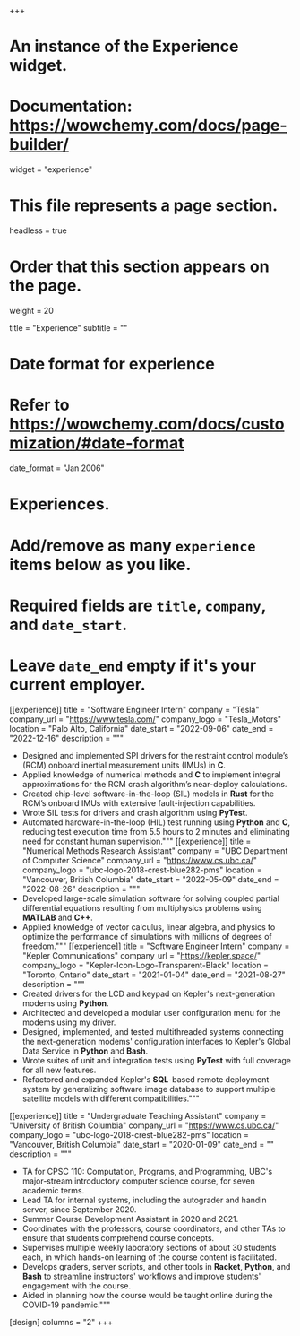 +++
# An instance of the Experience widget.
# Documentation: https://wowchemy.com/docs/page-builder/
widget = "experience"

# This file represents a page section.
headless = true

# Order that this section appears on the page.
weight = 20

title = "Experience"
subtitle = ""

# Date format for experience
#   Refer to https://wowchemy.com/docs/customization/#date-format
date_format = "Jan 2006"

# Experiences.
#   Add/remove as many `experience` items below as you like.
#   Required fields are `title`, `company`, and `date_start`.
#   Leave `date_end` empty if it's your current employer.
[[experience]]
title = "Software Engineer Intern"
company = "Tesla"
company_url = "https://www.tesla.com/"
company_logo = "Tesla_Motors"
location = "Palo Alto, California"
date_start = "2022-09-06"
date_end = "2022-12-16"
description = """
  * Designed and implemented SPI drivers for the restraint control module’s (RCM) onboard inertial measurement units (IMUs) in **C**.
  * Applied knowledge of numerical methods and **C** to implement integral approximations for the RCM crash algorithm’s near-deploy calculations.
  * Created chip-level software-in-the-loop (SIL) models in **Rust** for the RCM’s onboard IMUs with extensive fault-injection capabilities.
  * Wrote SIL tests for drivers and crash algorithm using **PyTest**.
  * Automated hardware-in-the-loop (HIL) test running using **Python** and **C**, reducing test execution time from 5.5 hours to 2 minutes and eliminating need for constant human supervision."""
[[experience]]
title = "Numerical Methods Research Assistant"
company = "UBC Department of Computer Science"
company_url = "https://www.cs.ubc.ca/"
company_logo = "ubc-logo-2018-crest-blue282-pms"
location = "Vancouver, British Columbia"
date_start = "2022-05-09"
date_end = "2022-08-26"
description = """
  * Developed large-scale simulation software for solving coupled partial differential equations resulting from multiphysics problems using **MATLAB** and **C++**.
  * Applied knowledge of vector calculus, linear algebra, and physics to optimize the performance of simulations with millions of degrees of freedom."""
[[experience]]
title = "Software Engineer Intern"
company = "Kepler Communications"
company_url = "https://kepler.space/"
company_logo = "Kepler-Icon-Logo-Transparent-Black"
location = "Toronto, Ontario"
date_start = "2021-01-04"
date_end = "2021-08-27"
description = """
  * Created drivers for the LCD and keypad on Kepler's next-generation modems using **Python**.
  * Architected and developed a modular user configuration menu for the modems using my driver.
  * Designed, implemented, and tested multithreaded systems connecting the next-generation modems' configuration interfaces to Kepler's Global Data Service in **Python** and **Bash**.
  * Wrote suites of unit and integration tests using **PyTest** with full coverage for all new features.
  * Refactored and expanded Kepler's **SQL**-based remote deployment system by generalizing software image database to support multiple satellite models with different compatibilities."""

[[experience]]
title = "Undergraduate Teaching Assistant"
company = "University of British Columbia"
company_url = "https://www.cs.ubc.ca/"
company_logo = "ubc-logo-2018-crest-blue282-pms"
location = "Vancouver, British Columbia"
date_start = "2020-01-09"
date_end = ""
description = """
  * TA for CPSC 110: Computation, Programs, and Programming, UBC's major-stream introductory computer science course, for seven academic terms.
  * Lead TA for internal systems, including the autograder and handin server, since September 2020.
  * Summer Course Development Assistant in 2020 and 2021.
  * Coordinates with the professors, course coordinators, and other TAs to ensure that students comprehend course concepts.
  * Supervises multiple weekly laboratory sections of about 30 students each, in which hands-on learning of the course content is facilitated.
  * Develops graders, server scripts, and other tools in **Racket**, **Python**, and **Bash** to streamline instructors' workflows and improve students' engagement with the course.
  * Aided in planning how the course would be taught online during the COVID-19 pandemic."""

[design]
columns = "2"
+++
